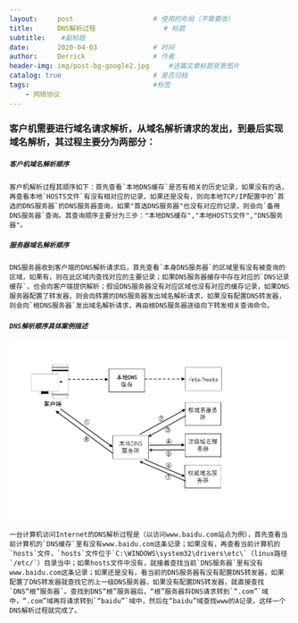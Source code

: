 ```yaml
---
layout:     post   				    # 使用的布局（不需要改）
title:      DNS解析过程 				# 标题 
subtitle:    #副标题
date:       2020-04-03 				# 时间
author:     Derrick 				# 作者
header-img: img/post-bg-google2.jpg 	#这篇文章标题背景图片
catalog: true 						# 是否归档
tags:								#标签
    - 网络协议
---
```


### **客户机需要进行域名请求解析，从域名解析请求的发出，到最后实现域名解析，其过程主要分为两部分：**


##### **`客户机域名解析顺序`**


	客户机解析过程其顺序如下：首先查看`本地DNS缓存`是否有相关的历史记录，如果没有的话，再查看本地`HOSTS文件`有没有相对应的记录，如果还是没有，则向本地TCP/IP配置中的`首选的DNS服务器`的DNS服务器查询，如果"首选DNS服务器"也没有对应的记录，则会向`备用DNS服务器`查询。其查询顺序主要分为三步："本地DNS缓存","本地HOSTS文件","DNS服务器"。


##### **`服务器域名解析顺序`**


	DNS服务器收到客户端的DNS解析请求后，首先查看`本身DNS服务器`的区域里有没有被查询的区域，如果有，则在此区域内查找对应的主要记录；如果DNS服务器缓存中存在对应的`DNS记录缓存`，也会向客户端提供解析；假设DNS服务器没有对应区域也没有对应的缓存记录，如果DNS服务器配置了转发器，则会向转置的DNS服务器发出域名解析请求，如果没有配置DNS转发器，则会向`根DNS服务器`发出域名解析请求，再由根DNS服务器逐级向下转发相关查询命令。




##### **`DNS解析顺序具体案例描述`**



![DNS](/img/2020-04-03-DNS解析过程/DNS解析图.png)


	一台计算机访问Internet的DNS解析过程是（以访问www.baidu.com站点为例），首先查看当前计算机的`DNS缓存`里有没有www.baidu.com这条记录；如果没有，再查看当前计算机的`hosts`文件，`hosts`文件位于`C:\WINDOWS\system32\drivers\etc\`（linux路径`/etc/`）目录当中；如果hosts文件中没有，就接着查找当前`DNS服务器`里有没有www.baidu.com这条记录；如果还是没有，看当前的DNS服务器有没有配置DNS转发器，如果配置了DNS转发器就查找它的上一级DNS服务器，如果没有配置DNS转发器，就直接查找`DNS“根”服务器`。查找到DNS“根”服务器后，“根”服务器将DNS请求转到`“.com”`域中，“.com”域再将请求转到`“baidu”`域中，然后在“baidu”域查找www的A记录，这样一个DNS解析过程就完成了。

